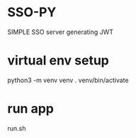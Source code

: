 # SSO-PY
SIMPLE SSO server generating JWT

# virtual env setup
python3 -m venv venv
. venv/bin/activate

# run app
run.sh
